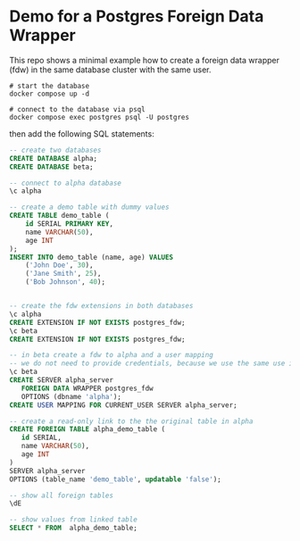 # Demo for a Postgres Foreign Data Wrapper

This repo shows a minimal example how to create a foreign data wrapper (fdw) in the same database cluster with the same user.

```shell
# start the database
docker compose up -d

# connect to the database via psql
docker compose exec postgres psql -U postgres
```

then add the following SQL statements:

```sql
-- create two databases
CREATE DATABASE alpha;
CREATE DATABASE beta;

-- connect to alpha database
\c alpha

-- create a demo table with dummy values
CREATE TABLE demo_table (
    id SERIAL PRIMARY KEY,
    name VARCHAR(50),
    age INT
);
INSERT INTO demo_table (name, age) VALUES
    ('John Doe', 30),
    ('Jane Smith', 25),
    ('Bob Johnson', 40);


-- create the fdw extensions in both databases
\c alpha
CREATE EXTENSION IF NOT EXISTS postgres_fdw;
\c beta
CREATE EXTENSION IF NOT EXISTS postgres_fdw;

-- in beta create a fdw to alpha and a user mapping
-- we do not need to provide credentials, because we use the same use in both databases
\c beta
CREATE SERVER alpha_server
   FOREIGN DATA WRAPPER postgres_fdw
   OPTIONS (dbname 'alpha');
CREATE USER MAPPING FOR CURRENT_USER SERVER alpha_server;

-- create a read-only link to the the original table in alpha
CREATE FOREIGN TABLE alpha_demo_table (
   id SERIAL,
   name VARCHAR(50),
   age INT
)
SERVER alpha_server
OPTIONS (table_name 'demo_table', updatable 'false');

-- show all foreign tables
\dE

-- show values from linked table
SELECT * FROM  alpha_demo_table;
```

